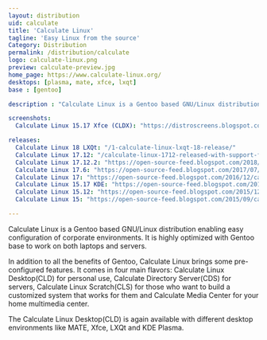 ```yaml
---
layout: distribution
uid: calculate
title: 'Calculate Linux'
tagline: 'Easy Linux from the source'
Category: Distribution
permalink: /distribution/calculate
logo: calculate-linux.png
preview: calculate-preview.jpg
home_page: https://www.calculate-linux.org/
desktops: [plasma, mate, xfce, lxqt]
base : [gentoo]

description : "Calculate Linux is a Gentoo based GNU/Linux distribution optimized work on both laptops and servers. It enables easy deployment in corporate environments."

screenshots:
  Calculate Linux 15.17 Xfce (CLDX): "https://distroscreens.blogspot.com/2016/05/calculate-linux-1517-xfce-cldx.html"

releases:
  Calculate Linux 18 LXQt: "/1-calculate-linux-lxqt-18-release/"
  Calculate Linux 17.12: "/calculate-linux-1712-released-with-support-for-raid/"
  Calculate Linux 17.12.2: "https://open-source-feed.blogspot.com/2018/02/calculate-linux-17122-released-with.html"
  Calculate Linux 17.6: "https://open-source-feed.blogspot.com/2017/07/celeberating-10th-anniversary-calulate.html"
  Calculate Linux 17: "https://open-source-feed.blogspot.com/2016/12/calculate-linux-17-released.html"
  Calculate Linux 15.17 KDE: "https://open-source-feed.blogspot.com/2016/05/calculate-linux-1517-released-with-kde-5.html"
  Calculate Linux 15.12: "https://open-source-feed.blogspot.com/2015/12/calculate-linux-1512-released.html"
  Calculate Linux 15: "https://open-source-feed.blogspot.com/2015/09/calculate-linux-15-released.html"

---
```


Calculate Linux is a Gentoo based GNU/Linux distribution enabling easy configuration of corporate environments. It is highly optimized with Gentoo base to work on both laptops and servers.

In addition to all the benefits of Gentoo, Calculate Linux brings some pre-configured features. It comes in four main flavors: Calculate Linux Desktop(CLD) for personal use, Calculate Directory Server(CDS) for servers, Calculate Linux Scratch(CLS) for those who want to build a customized system that works for them and Calculate Media Center for your home multimedia center.

The Calculate Linux Desktop(CLD) is again available with different desktop environments like MATE, Xfce, LXQt and KDE Plasma.